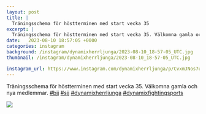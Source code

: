 ```yaml
---
layout: post
title: |
  Träningsschema för höstterminen med start vecka 35
excerpt: |
  Träningsschema för höstterminen med start vecka 35. Välkomna gamla och nya medlemmar.    
date:   2023-08-10 18:57:05 +0000
categories: instagram
background: /instagram/dynamixherrljunga/2023-08-10_18-57-05_UTC.jpg
thumbnail: /instagram/dynamixherrljunga/2023-08-10_18-57-05_UTC.jpg

instagram_url: https://www.instagram.com/dynamixherrljunga/p/CvxmJNos7ue
---
```

Träningsschema för höstterminen med start vecka 35. Välkomna gamla och nya medlemmar. [#bjj](https://www.instagram.com/explore/tags/bjj/) [#sjj](https://www.instagram.com/explore/tags/sjj/) [#dynamixherrljunga](https://www.instagram.com/explore/tags/dynamixherrljunga/) [#dynamixfightingsports](https://www.instagram.com/explore/tags/dynamixfightingsports/)



<img src='/www-dynamix-herrljunga/instagram/dynamixherrljunga/2023-08-10_18-57-05_UTC.jpg' class='img-fluid' />
